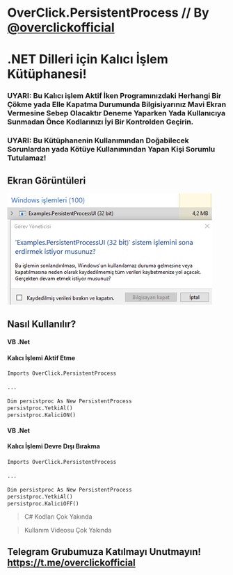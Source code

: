 # OverClick.PersistentProcess // By [@overclickofficial](https://t.me/overclickofficial)
# .NET Dilleri için Kalıcı İşlem Kütüphanesi!
### UYARI: Bu Kalıcı işlem Aktif İken Programınızdaki Herhangi Bir Çökme yada Elle Kapatma Durumunda Bilgisiyarınız Mavi Ekran Vermesine Sebep Olacaktır Deneme Yaparken Yada Kullanıcıya Sunmadan Önce Kodlarınızı İyi Bir Kontrolden Geçirin.
### UYARI: Bu Kütüphanenin Kullanımından Doğabilecek Sorunlardan yada Kötüye Kullanımından Yapan Kişi Sorumlu Tutulamaz!

## Ekran Görüntüleri
![Ekran Görüntüsü](process_screenshot.png)

## Nasıl Kullanılır?
#### VB .Net 
#### Kalıcı İşlemi Aktif Etme
```
Imports OverClick.PersistentProcess

...

Dim persistproc As New PersistentProcess
persistproc.YetkiAl()
persistproc.KaliciON()
```

#### VB .Net 
#### Kalıcı İşlemi Devre Dışı Bırakma
```
Imports OverClick.PersistentProcess

...

Dim persistproc As New PersistentProcess
persistproc.YetkiAl()
persistproc.KaliciOFF()
```

> C# Kodları Çok Yakında

> Kullanım Videosu Çok Yakında

## Telegram Grubumuza Katılmayı Unutmayın! https://t.me/overclickofficial

